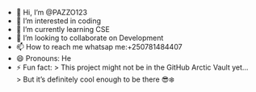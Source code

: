 - 👋 Hi, I’m @PAZZO123
- 👀 I’m interested in coding
- 🌱 I’m currently learning CSE
- 💞️ I’m looking to collaborate on Development
- 📫 How to reach me whatsap me:+250781484407
- 😄 Pronouns: He
- ⚡ Fun fact: > This project might not be in the GitHub Arctic Vault yet...  
                 > But it’s definitely cool enough to be there 😎❄️

<!---
PAZZO123/PAZZO123 is a ✨ special ✨ repository because its `README.md` (this file) appears on your GitHub profile.
You can click the Preview link to take a look at your changes.
--->
